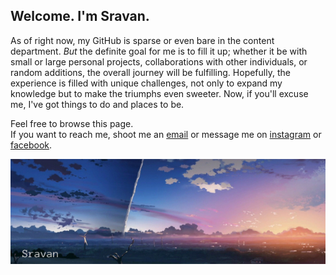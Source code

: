 ## Welcome. I'm Sravan.

As of right now, my GitHub is sparse or even bare in the content department. *But* the definite goal for me is to fill it up; whether it be with small or large personal projects, collaborations with other individuals, or random additions, the overall journey will be fulfilling. Hopefully, the experience is filled with unique challenges, not only to expand my knowledge but to make the triumphs even sweeter. Now, if you'll excuse me, I've got things to do and places to be.

[email]: mailto:sravtall@gmail.com
[instagram]: https://www.instagram.com/sravantallapaka/
[facebook]: https://www.facebook.com/sravan.tallapaka/
Feel free to browse this page.<br>If you want to reach me, shoot me an [email] or message me on [instagram] or [facebook].

![Banner](https://github.com/sravtall/sravtall/blob/main/banner.png)



<!--
**sravtall/sravtall** is a ✨ _special_ ✨ repository because its `README.md` (this file) appears on your GitHub profile.

Here are some ideas to get you started:

- 🔭 I’m currently working on ...
- 🌱 I’m currently learning ...
- 👯 I’m looking to collaborate on ...
- 🤔 I’m looking for help with ...
- 💬 Ask me about ...
- 📫 How to reach me: ...
- 😄 Pronouns: ...
- ⚡ Fun fact: ...
-->

